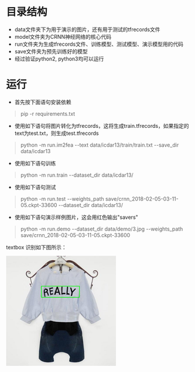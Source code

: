 # 目录结构
* data文件夹下为用于演示的图片，还有用于测试的tfrecords文件
* model文件夹为CRNN神经网络的核心代码
* run文件夹为生成tfrecords文件、训练模型、测试模型、演示模型用的代码
* save文件夹为预先训练好的模型
* 经过验证python2, python3均可以运行

# 运行
* 首先按下面语句安装依赖
> pip -r requirements.txt

* 使用如下语句将图片转化为tfrecords，这将生成train.tfrecords，如果指定的text为test.txt，则生成test.tfrecords
> python -m run.im2fea --text data/icdar13/train/train.txt --save_dir data/icdar13

* 使用如下语句训练
> python -m run.train --dataset_dir data/icdar13/

* 使用如下语句测试
> python -m run.test --weights_path save/crnn_2018-02-05-03-11-05.ckpt-33600 --dataset_dir data/icdar13/

* 使用如下语句演示样例图片，这会用红色输出"savers"
> python -m run.demo --dataset_dir data/demo/3.jpg --weights_path save/crnn_2018-02-05-03-11-05.ckpt-33600

textbox 识别如下图所示：

![](data/ocr.png)
